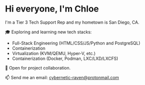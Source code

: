 # Hi everyone, I'm Chloe

I'm a Tier 3 Tech Support Rep and my hometown is San Diego, CA.

:mortar_board: Exploring and learning new tech stacks:
- Full-Stack Engineering (HTML/CSS/JS/Python and PostgreSQL)
- Containerization
- Virtualization (KVM/QEMU, Hyper-V, etc.)
- Containerization (Docker, Podman, LXC/LXD/LXCFS)

:rocket: Open for project collaboration.

:mailbox: Send me an email: cybernetic-raven@protonmail.com

<!---
QuantumRaven/QuantumRaven is a ✨ special ✨ repository because its `README.md` (this file) appears on your GitHub profile.
You can click the Preview link to take a look at your changes.
--->
